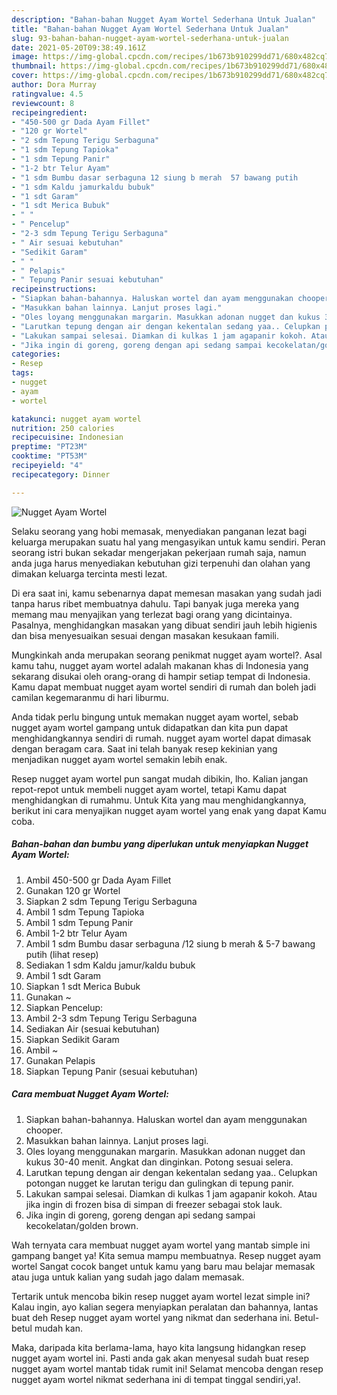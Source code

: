 ```yaml
---
description: "Bahan-bahan Nugget Ayam Wortel Sederhana Untuk Jualan"
title: "Bahan-bahan Nugget Ayam Wortel Sederhana Untuk Jualan"
slug: 93-bahan-bahan-nugget-ayam-wortel-sederhana-untuk-jualan
date: 2021-05-20T09:38:49.161Z
image: https://img-global.cpcdn.com/recipes/1b673b910299dd71/680x482cq70/nugget-ayam-wortel-foto-resep-utama.jpg
thumbnail: https://img-global.cpcdn.com/recipes/1b673b910299dd71/680x482cq70/nugget-ayam-wortel-foto-resep-utama.jpg
cover: https://img-global.cpcdn.com/recipes/1b673b910299dd71/680x482cq70/nugget-ayam-wortel-foto-resep-utama.jpg
author: Dora Murray
ratingvalue: 4.5
reviewcount: 8
recipeingredient:
- "450-500 gr Dada Ayam Fillet"
- "120 gr Wortel"
- "2 sdm Tepung Terigu Serbaguna"
- "1 sdm Tepung Tapioka"
- "1 sdm Tepung Panir"
- "1-2 btr Telur Ayam"
- "1 sdm Bumbu dasar serbaguna 12 siung b merah  57 bawang putih           lihat resep"
- "1 sdm Kaldu jamurkaldu bubuk"
- "1 sdt Garam"
- "1 sdt Merica Bubuk"
- " "
- " Pencelup"
- "2-3 sdm Tepung Terigu Serbaguna"
- " Air sesuai kebutuhan"
- "Sedikit Garam"
- " "
- " Pelapis"
- " Tepung Panir sesuai kebutuhan"
recipeinstructions:
- "Siapkan bahan-bahannya. Haluskan wortel dan ayam menggunakan chooper."
- "Masukkan bahan lainnya. Lanjut proses lagi."
- "Oles loyang menggunakan margarin. Masukkan adonan nugget dan kukus 30-40 menit. Angkat dan dinginkan. Potong sesuai selera."
- "Larutkan tepung dengan air dengan kekentalan sedang yaa.. Celupkan potongan nugget ke larutan terigu dan gulingkan di tepung panir."
- "Lakukan sampai selesai. Diamkan di kulkas 1 jam agapanir kokoh. Atau jika ingin di frozen bisa di simpan di freezer sebagai stok lauk."
- "Jika ingin di goreng, goreng dengan api sedang sampai kecokelatan/golden brown."
categories:
- Resep
tags:
- nugget
- ayam
- wortel

katakunci: nugget ayam wortel 
nutrition: 250 calories
recipecuisine: Indonesian
preptime: "PT23M"
cooktime: "PT53M"
recipeyield: "4"
recipecategory: Dinner

---
```



![Nugget Ayam Wortel](https://img-global.cpcdn.com/recipes/1b673b910299dd71/680x482cq70/nugget-ayam-wortel-foto-resep-utama.jpg)

Selaku seorang yang hobi memasak, menyediakan panganan lezat bagi keluarga merupakan suatu hal yang mengasyikan untuk kamu sendiri. Peran seorang istri bukan sekadar mengerjakan pekerjaan rumah saja, namun anda juga harus menyediakan kebutuhan gizi terpenuhi dan olahan yang dimakan keluarga tercinta mesti lezat.

Di era  saat ini, kamu sebenarnya dapat memesan masakan yang sudah jadi tanpa harus ribet membuatnya dahulu. Tapi banyak juga mereka yang memang mau menyajikan yang terlezat bagi orang yang dicintainya. Pasalnya, menghidangkan masakan yang dibuat sendiri jauh lebih higienis dan bisa menyesuaikan sesuai dengan masakan kesukaan famili. 



Mungkinkah anda merupakan seorang penikmat nugget ayam wortel?. Asal kamu tahu, nugget ayam wortel adalah makanan khas di Indonesia yang sekarang disukai oleh orang-orang di hampir setiap tempat di Indonesia. Kamu dapat membuat nugget ayam wortel sendiri di rumah dan boleh jadi camilan kegemaranmu di hari liburmu.

Anda tidak perlu bingung untuk memakan nugget ayam wortel, sebab nugget ayam wortel gampang untuk didapatkan dan kita pun dapat menghidangkannya sendiri di rumah. nugget ayam wortel dapat dimasak dengan beragam cara. Saat ini telah banyak resep kekinian yang menjadikan nugget ayam wortel semakin lebih enak.

Resep nugget ayam wortel pun sangat mudah dibikin, lho. Kalian jangan repot-repot untuk membeli nugget ayam wortel, tetapi Kamu dapat menghidangkan di rumahmu. Untuk Kita yang mau menghidangkannya, berikut ini cara menyajikan nugget ayam wortel yang enak yang dapat Kamu coba.

<!--inarticleads1-->

##### Bahan-bahan dan bumbu yang diperlukan untuk menyiapkan Nugget Ayam Wortel:

1. Ambil 450-500 gr Dada Ayam Fillet
1. Gunakan 120 gr Wortel
1. Siapkan 2 sdm Tepung Terigu Serbaguna
1. Ambil 1 sdm Tepung Tapioka
1. Ambil 1 sdm Tepung Panir
1. Ambil 1-2 btr Telur Ayam
1. Ambil 1 sdm Bumbu dasar serbaguna /12 siung b merah &amp; 5-7 bawang putih           (lihat resep)
1. Sediakan 1 sdm Kaldu jamur/kaldu bubuk
1. Ambil 1 sdt Garam
1. Siapkan 1 sdt Merica Bubuk
1. Gunakan  ~
1. Siapkan  Pencelup:
1. Ambil 2-3 sdm Tepung Terigu Serbaguna
1. Sediakan  Air (sesuai kebutuhan)
1. Siapkan Sedikit Garam
1. Ambil  ~
1. Gunakan  Pelapis
1. Siapkan  Tepung Panir (sesuai kebutuhan)




<!--inarticleads2-->

##### Cara membuat Nugget Ayam Wortel:

1. Siapkan bahan-bahannya. Haluskan wortel dan ayam menggunakan chooper.
1. Masukkan bahan lainnya. Lanjut proses lagi.
1. Oles loyang menggunakan margarin. Masukkan adonan nugget dan kukus 30-40 menit. Angkat dan dinginkan. Potong sesuai selera.
1. Larutkan tepung dengan air dengan kekentalan sedang yaa.. Celupkan potongan nugget ke larutan terigu dan gulingkan di tepung panir.
1. Lakukan sampai selesai. Diamkan di kulkas 1 jam agapanir kokoh. Atau jika ingin di frozen bisa di simpan di freezer sebagai stok lauk.
1. Jika ingin di goreng, goreng dengan api sedang sampai kecokelatan/golden brown.




Wah ternyata cara membuat nugget ayam wortel yang mantab simple ini gampang banget ya! Kita semua mampu membuatnya. Resep nugget ayam wortel Sangat cocok banget untuk kamu yang baru mau belajar memasak atau juga untuk kalian yang sudah jago dalam memasak.

Tertarik untuk mencoba bikin resep nugget ayam wortel lezat simple ini? Kalau ingin, ayo kalian segera menyiapkan peralatan dan bahannya, lantas buat deh Resep nugget ayam wortel yang nikmat dan sederhana ini. Betul-betul mudah kan. 

Maka, daripada kita berlama-lama, hayo kita langsung hidangkan resep nugget ayam wortel ini. Pasti anda gak akan menyesal sudah buat resep nugget ayam wortel mantab tidak rumit ini! Selamat mencoba dengan resep nugget ayam wortel nikmat sederhana ini di tempat tinggal sendiri,ya!.

